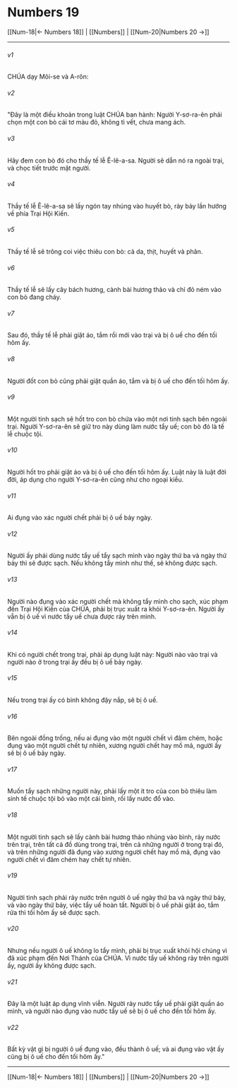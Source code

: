 # Numbers 19

[[Num-18|← Numbers 18]] | [[Numbers]] | [[Num-20|Numbers 20 →]]
***



###### v1 
CHÚA dạy Môi-se và A-rôn: 

###### v2 
"Đây là một điều khoản trong luật CHÚA ban hành: Người Y-sơ-ra-ên phải chọn một con bò cái tơ màu đỏ, không tì vết, chưa mang ách. 

###### v3 
Hãy đem con bò đó cho thầy tế lễ Ê-lê-a-sa. Người sẽ dẫn nó ra ngoài trại, và chọc tiết trước mặt người. 

###### v4 
Thầy tế lễ Ê-lê-a-sa sẽ lấy ngón tay nhúng vào huyết bò, rảy bảy lần hướng về phía Trại Hội Kiến. 

###### v5 
Thầy tế lễ sẽ trông coi việc thiêu con bò: cả da, thịt, huyết và phân. 

###### v6 
Thầy tế lễ sẽ lấy cây bách hương, cành bài hương thảo và chỉ đỏ ném vào con bò đang cháy. 

###### v7 
Sau đó, thầy tế lễ phải giặt áo, tắm rồi mới vào trại và bị ô uế cho đến tối hôm ấy. 

###### v8 
Người đốt con bò cũng phải giặt quần áo, tắm và bị ô uế cho đến tối hôm ấy. 

###### v9 
Một người tinh sạch sẽ hốt tro con bò chứa vào một nơi tinh sạch bên ngoài trại. Người Y-sơ-ra-ên sẽ giữ tro này dùng làm nước tẩy uế; con bò đó là tế lễ chuộc tội. 

###### v10 
Người hốt tro phải giặt áo và bị ô uế cho đến tối hôm ấy. Luật này là luật đời đời, áp dụng cho người Y-sơ-ra-ên cũng như cho ngoại kiều. 

###### v11 
Ai đụng vào xác người chết phải bị ô uế bảy ngày. 

###### v12 
Người ấy phải dùng nước tẩy uế tẩy sạch mình vào ngày thứ ba và ngày thứ bảy thì sẽ được sạch. Nếu không tẩy mình như thế, sẽ không được sạch. 

###### v13 
Người nào đụng vào xác người chết mà không tẩy mình cho sạch, xúc phạm đến Trại Hội Kiến của CHÚA, phải bị trục xuất ra khỏi Y-sơ-ra-ên. Người ấy vẫn bị ô uế vì nước tẩy uế chưa được rảy trên mình. 

###### v14 
Khi có người chết trong trại, phải áp dụng luật này: Người nào vào trại và người nào ở trong trại ấy đều bị ô uế bảy ngày. 

###### v15 
Nếu trong trại ấy có bình không đậy nắp, sẽ bị ô uế. 

###### v16 
Bên ngoài đồng trống, nếu ai đụng vào một người chết vì đâm chém, hoặc đụng vào một người chết tự nhiên, xương người chết hay mồ mả, người ấy sẽ bị ô uế bảy ngày. 

###### v17 
Muốn tẩy sạch những người này, phải lấy một ít tro của con bò thiêu làm sinh tế chuộc tội bỏ vào một cái bình, rồi lấy nước đổ vào. 

###### v18 
Một người tinh sạch sẽ lấy cành bài hương thảo nhúng vào bình, rảy nước trên trại, trên tất cả đồ dùng trong trại, trên cả những người ở trong trại đó, và trên những người đã đụng vào xương người chết hay mồ mả, đụng vào người chết vì đâm chém hay chết tự nhiên. 

###### v19 
Người tinh sạch phải rảy nước trên người ô uế ngày thứ ba và ngày thứ bảy, và vào ngày thứ bảy, việc tẩy uế hoàn tất. Người bị ô uế phải giặt áo, tắm rửa thì tối hôm ấy sẽ được sạch. 

###### v20 
Nhưng nếu người ô uế không lo tẩy mình, phải bị trục xuất khỏi hội chúng vì đã xúc phạm đến Nơi Thánh của CHÚA. Vì nước tẩy uế không rảy trên người ấy, người ấy không được sạch. 

###### v21 
Đây là một luật áp dụng vĩnh viễn. Người rảy nước tẩy uế phải giặt quần áo mình, và người nào đụng vào nước tẩy uế sẽ bị ô uế cho đến tối hôm ấy. 

###### v22 
Bất kỳ vật gì bị người ô uế đụng vào, đều thành ô uế; và ai đụng vào vật ấy cũng bị ô uế cho đến tối hôm ấy."

***
[[Num-18|← Numbers 18]] | [[Numbers]] | [[Num-20|Numbers 20 →]]
